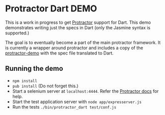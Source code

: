 # Protractor Dart DEMO

This is a work in progress to get
[Protractor](http://github.com/angular/protractor) support for Dart.
This demo demonstrates writing just the specs in Dart (only the Jasmine
syntax is supported.)

The goal is to eventually become a part of the main protractor
framework.  It is currently a wrapper around protractor and includes a
copy of the [protractor-demo](https://github.com/juliemr/protractor-demo)
with the spec file translated to Dart.

## Running the demo
-   `npm install`
-   `pub install` (Do not forget this.)
-   Start a selenium server at `localhost:4444`.  Refer the [Protractor
    docs](https://github.com/angular/protractor/#appendix-a-setting-up-a-standalone-selenium-server)
    for help.
-   Start the test application server with `node app/expresserver.js`
-   Run the tests `./bin/protractor_dart test/conf.js`

